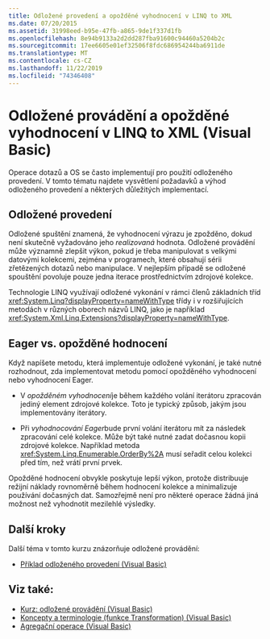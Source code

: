 ```yaml
---
title: Odložené provedení a opožděné vyhodnocení v LINQ to XML
ms.date: 07/20/2015
ms.assetid: 31998eed-b95e-47fb-a865-9de1f337d1fb
ms.openlocfilehash: 8e94b9133a2d2dd287fba91600c94460a5204b2c
ms.sourcegitcommit: 17ee6605e01ef32506f8fdc686954244ba6911de
ms.translationtype: MT
ms.contentlocale: cs-CZ
ms.lasthandoff: 11/22/2019
ms.locfileid: "74346408"
---
```

# <a name="deferred-execution-and-lazy-evaluation-in-linq-to-xml-visual-basic"></a>Odložené provádění a opožděné vyhodnocení v LINQ to XML (Visual Basic)
Operace dotazů a OS se často implementují pro použití odloženého provedení. V tomto tématu najdete vysvětlení požadavků a výhod odloženého provedení a některých důležitých implementací.  
  
## <a name="deferred-execution"></a>Odložené provedení  
 Odložené spuštění znamená, že vyhodnocení výrazu je zpožděno, dokud není skutečně vyžadováno jeho *realizovaná* hodnota. Odložené provádění může významně zlepšit výkon, pokud je třeba manipulovat s velkými datovými kolekcemi, zejména v programech, které obsahují sérii zřetězených dotazů nebo manipulace. V nejlepším případě se odložené spouštění povoluje pouze jedna iterace prostřednictvím zdrojové kolekce.  
  
 Technologie LINQ využívají odložené vykonání v rámci členů základních tříd <xref:System.Linq?displayProperty=nameWithType> třídy i v rozšiřujících metodách v různých oborech názvů LINQ, jako je například <xref:System.Xml.Linq.Extensions?displayProperty=nameWithType>.  
  
## <a name="eager-vs-lazy-evaluation"></a>Eager vs. opožděné hodnocení  
 Když napíšete metodu, která implementuje odložené vykonání, je také nutné rozhodnout, zda implementovat metodu pomocí opožděného vyhodnocení nebo vyhodnocení Eager.  
  
- V *opožděném vyhodnocení*je během každého volání iterátoru zpracován jediný element zdrojové kolekce. Toto je typický způsob, jakým jsou implementovány iterátory.  
  
- Při *vyhodnocování Eager*bude první volání iterátoru mít za následek zpracování celé kolekce. Může být také nutné zadat dočasnou kopii zdrojové kolekce. Například metoda <xref:System.Linq.Enumerable.OrderBy%2A> musí seřadit celou kolekci před tím, než vrátí první prvek.  
  
 Opožděné hodnocení obvykle poskytuje lepší výkon, protože distribuuje režijní náklady rovnoměrně během hodnocení kolekce a minimalizuje používání dočasných dat. Samozřejmě není pro některé operace žádná jiná možnost než vyhodnotit mezilehlé výsledky.  
  
## <a name="next-steps"></a>Další kroky  
 Další téma v tomto kurzu znázorňuje odložené provádění:  
  
- [Příklad odloženého provedení (Visual Basic)](../../../../visual-basic/programming-guide/concepts/linq/deferred-execution-example.md)  
  
## <a name="see-also"></a>Viz také:

- [Kurz: odložené provádění (Visual Basic)](../../../../visual-basic/programming-guide/concepts/linq/tutorial-deferred-execution.md)
- [Koncepty a terminologie (funkce Transformation) (Visual Basic)](../../../../visual-basic/programming-guide/concepts/linq/concepts-and-terminology-functional-transformation.md)
- [Agregační operace (Visual Basic)](../../../../visual-basic/programming-guide/concepts/linq/aggregation-operations.md)

